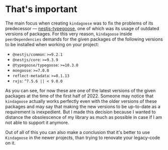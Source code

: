 # That's important

The main focus when creating `kindagoose` was to fix the problems of its predecessor
— [nestjs-typegoose](https://github.com/kpfromer/nestjs-typegoose), one of which was its usage of outdated versions of
packages. For this very reason, `kindagoose` inside `peerDependencies` demands for the given packages of the following
versions to be installed when working on your project:

* `@nestjs/common`: `>=9.2.1`
* `@nestjs/core`: `>=9.3.9`
* `@typegoose/typegoose`: `>=10.3.0`
* `mongoose`: `>=7.0.0`
* `reflect-metadata`: `>=0.1.13`
* `rxjs`: `^7.5.6 || < 9.0.0`

As you can see, for now these are one of the latest versions of the given packages at the time of the first half of
2022. Someone may notice that `kindagoose` actually works perfectly even with the older versions of these packages and
may say that making the new versions to be up-to-date as a requirement is inexpedient. But I made this decision because
I wanted to distance the obsolescence of my library as much as possible in case if I am not able to support it
anymore.

Out of all of this you can also make a conclusion that it's better to use `Kindagoose` in the newer projects, than
trying to renovate your legacy-code on it.
